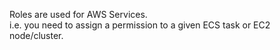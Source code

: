 Roles are used for AWS Services.  
i.e. you need to assign a permission to a given ECS task or EC2 node/cluster.  


